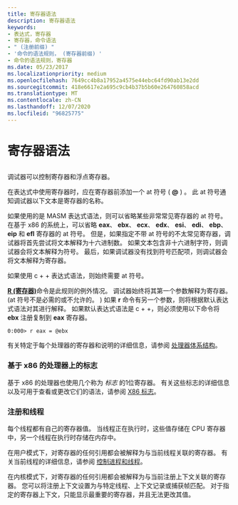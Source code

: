 ```yaml
---
title: 寄存器语法
description: 寄存器语法
keywords:
- 表达式，寄存器
- 寄存器，命令语法
- " (注册前缀) "
- '命令的语法规则， (寄存器前缀) '
- 命令的语法规则，寄存器
ms.date: 05/23/2017
ms.localizationpriority: medium
ms.openlocfilehash: 7649cc4b8a17952a4575e44ebc64fd90ab13e2dd
ms.sourcegitcommit: 418e6617e2a695c9cb4b37b5b60e264760858acd
ms.translationtype: MT
ms.contentlocale: zh-CN
ms.lasthandoff: 12/07/2020
ms.locfileid: "96825775"
---
```

# <a name="register-syntax"></a>寄存器语法


## <span id="ddk_register_syntax_dbg"></span><span id="DDK_REGISTER_SYNTAX_DBG"></span>


调试器可以控制寄存器和浮点寄存器。

在表达式中使用寄存器时，应在寄存器前添加一个 at 符号 ( **@** ) 。 此 at 符号通知调试器以下文本是寄存器的名称。

如果使用的是 MASM 表达式语法，则可以省略某些非常常见寄存器的 at 符号。 在基于 x86 的系统上，可以省略 **eax**、 **ebx**、 **ecx**、 **edx**、 **esi**、 **edi**、 **ebp**、 **eip** 和 **efl** 寄存器的 at 符号。 但是，如果指定不带 at 符号的不太常见寄存器，调试器将首先尝试将文本解释为十六进制数。 如果文本包含非十六进制字符，则调试器会将文本解释为符号。 最后，如果调试器没有找到符号匹配项，则调试器会将文本解释为寄存器。

如果使用 c + + 表达式语法，则始终需要 at 符号。

[**R (寄存器)**](r--registers-.md)命令是此规则的例外情况。 调试器始终将其第一个参数解释为寄存器。  (at 符号不是必需的或不允许的。 ) 如果 **r** 命令有另一个参数，则将根据默认表达式语法对其进行解释。 如果默认表达式语法是 c + +，则必须使用以下命令将 **ebx** 注册复制到 **eax** 寄存器。

```dbgcmd
0:000> r eax = @ebx
```

有关特定于每个处理器的寄存器和说明的详细信息，请参阅 [处理器体系结构](processor-architecture.md)。

### <a name="span-idflags_on_an_x86_based_processorspanspan-idflags_on_an_x86_based_processorspanflags-on-an-x86-based-processor"></a><span id="flags_on_an_x86_based_processor"></span><span id="FLAGS_ON_AN_X86_BASED_PROCESSOR"></span>基于 x86 的处理器上的标志

基于 x86 的处理器也使用几个称为 *标志* 的1位寄存器。 有关这些标志的详细信息以及可用于查看或更改它们的语法，请参阅 [X86 标志](x86-architecture.md#x86-flags)。

### <a name="span-idregisters_and_threadsspanspan-idregisters_and_threadsspanregisters-and-threads"></a><span id="registers_and_threads"></span><span id="REGISTERS_AND_THREADS"></span>注册和线程

每个线程都有自己的寄存器值。 当线程正在执行时，这些值存储在 CPU 寄存器中，另一个线程在执行时存储在内存中。

在用户模式下，对寄存器的任何引用都会被解释为与当前线程关联的寄存器。 有关当前线程的详细信息，请参阅 [控制进程和线程](controlling-processes-and-threads.md)。

在内核模式下，对寄存器的任何引用都会被解释为与当前注册上下文关联的寄存器。 您可以将注册上下文设置为与特定线程、上下文记录或捕获帧匹配。 对于指定的寄存器上下文，只能显示最重要的寄存器，并且无法更改其值。

 

 





